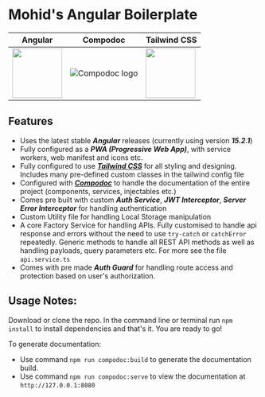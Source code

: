 # Mohid's Angular Boilerplate

| Angular | Compodoc | Tailwind CSS |
| ------------ | ------------- | ------------- |
| <img src="https://angular.io/assets/images/logos/angular/angular.svg" width="100" height="100"> | ![Compodoc logo](https://compodoc.app/assets/img/logo.png) | <img src="https://upload.wikimedia.org/wikipedia/commons/thumb/d/d5/Tailwind_CSS_Logo.svg/1200px-Tailwind_CSS_Logo.svg.png" width="100" height="100">

## Features

- Uses the latest stable ***Angular*** releases (currently using version ***15.2.1***)
- Fully configured as a ***PWA (Progressive Web App)***, with service workers, web manifest and icons etc.
- Fully configured to use ***[Tailwind CSS](https://tailwindcss.com/)*** for all styling and designing. Includes many pre-defined custom classes in the tailwind config file
- Configured with ***[Compodoc](https://compodoc.app/)*** to handle the documentation of the entire project (components, services, injectables etc.)
- Comes pre built with custom ***Auth Service***, ***JWT Interceptor***, ***Server Error Interceptor*** for handling authentication
- Custom Utility file for handling Local Storage manipulation
- A core Factory Service for handling APIs. Fully customised to handle api response and errors without the need to use `try-catch` or `catchError` repeatedly. Generic methods to handle all REST API methods as well as handling payloads, query parameters etc. For more see the file `api.service.ts`
- Comes with pre made ***Auth Guard*** for handling route access and protection based on user's authorization.

## Usage Notes:

Download or clone the repo. In the command line or terminal run `npm install` to install dependencies and that's it. You are ready to go!

To generate documentation:
   - Use command `npm run compodoc:build` to generate the documentation build.
   - Use command `npm run compodoc:serve` to view the documentation at `http://127.0.0.1:8080`

